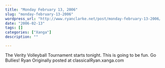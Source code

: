 ```yaml
---
title: "Monday February 13, 2006"
slug: "monday-february-13-2006"
wordpress_url: "http://www.ryanclarke.net/post/monday-february-13-2006/"
date: "2006-02-13"
tags: []
categories: ["Xanga"]
description: ""

---
```


The Verity Volleyball Tournament starts tonight. This is going to be fun. Go Bullies!
Ryan
Originally posted at classicalRyan.xanga.com
